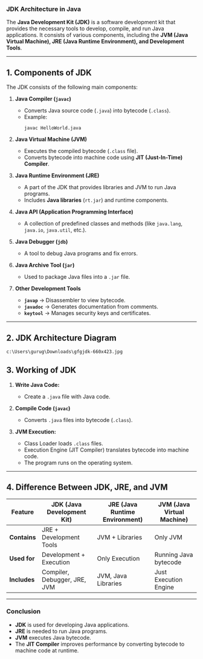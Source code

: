 ### **JDK Architecture in Java**  

The **Java Development Kit (JDK)** is a software development kit that provides the necessary tools to develop, compile, and run Java applications. It consists of various components, including the **JVM (Java Virtual Machine), JRE (Java Runtime Environment), and Development Tools**.

---

## **1. Components of JDK**
The JDK consists of the following main components:

1. **Java Compiler (`javac`)**  
   - Converts Java source code (`.java`) into bytecode (`.class`).
   - Example:  
     ```
     javac HelloWorld.java
     ```
  
2. **Java Virtual Machine (JVM)**  
   - Executes the compiled bytecode (`.class` file).
   - Converts bytecode into machine code using **JIT (Just-In-Time) Compiler**.
  
3. **Java Runtime Environment (JRE)**  
   - A part of the JDK that provides libraries and JVM to run Java programs.
   - Includes **Java libraries** (`rt.jar`) and runtime components.

4. **Java API (Application Programming Interface)**  
   - A collection of predefined classes and methods (like `java.lang`, `java.io`, `java.util`, etc.).
  
5. **Java Debugger (`jdb`)**  
   - A tool to debug Java programs and fix errors.

6. **Java Archive Tool (`jar`)**  
   - Used to package Java files into a `.jar` file.

7. **Other Development Tools**  
   - **`javap`** → Disassembler to view bytecode.  
   - **`javadoc`** → Generates documentation from comments.  
   - **`keytool`** → Manages security keys and certificates.

---

## **2. JDK Architecture Diagram**
```
c:\Users\gurug\Downloads\gfgjdk-660x423.jpg
```



## **3. Working of JDK**
1. **Write Java Code:**  
   - Create a `.java` file with Java code.

2. **Compile Code (`javac`)**  
   - Converts `.java` files into bytecode (`.class`).

3. **JVM Execution:**  
   - Class Loader loads `.class` files.
   - Execution Engine (JIT Compiler) translates bytecode into machine code.
   - The program runs on the operating system.

---

## **4. Difference Between JDK, JRE, and JVM**
| Feature  | JDK (Java Development Kit) | JRE (Java Runtime Environment) | JVM (Java Virtual Machine) |
|----------|-----------------|-----------------|-----------------|
| **Contains** | JRE + Development Tools | JVM + Libraries | Only JVM |
| **Used for** | Development + Execution | Only Execution | Running Java bytecode |
| **Includes** | Compiler, Debugger, JRE, JVM | JVM, Java Libraries | Just Execution Engine |

---
### **Conclusion**
- **JDK** is used for developing Java applications.
- **JRE** is needed to run Java programs.
- **JVM** executes Java bytecode.
- The **JIT Compiler** improves performance by converting bytecode to machine code at runtime.
